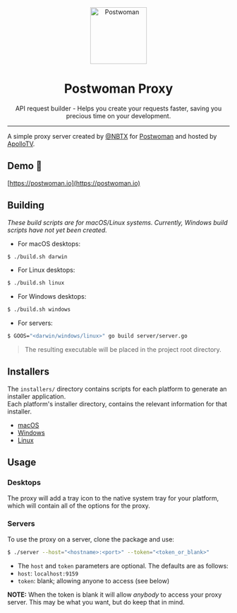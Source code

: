 <div align="center">
  <a href="https://postwoman.io"><img src="https://postwoman.io/icons/logo.svg" alt="Postwoman" height="128"></a>
  <br>
  <h1>Postwoman Proxy</h1>
  <p>
    API request builder - Helps you create your requests faster, saving you precious time on your development.
  </p>
</div>

---

A simple proxy server created by [@NBTX](https://github.com/NBTX/) for [Postwoman](https://github.com/liyasthomas/postwoman/) and hosted by [ApolloTV](https://apollotv.xyz/).

## Demo 🚀
[https://postwoman.io](https://postwoman.io)

## Building
*These build scripts are for macOS/Linux systems. Currently, Windows build scripts have not yet been created.*

- For macOS desktops:
```bash
$ ./build.sh darwin
```

- For Linux desktops:
```bash
$ ./build.sh linux
```

- For Windows desktops:
```bash
$ ./build.sh windows
```

- For servers:
```bash
$ GOOS="<darwin/windows/linux>" go build server/server.go
```
> The resulting executable will be placed in the project root directory.

## Installers
The `installers/` directory contains scripts for each platform to generate an installer application.  
Each platform's installer directory, contains the relevant information for that installer.
- [macOS](installers/darwin)
- [Windows](installers/windows)
- [Linux](installers/linux)

## Usage
### Desktops
The proxy will add a tray icon to the native system tray for your platform, which will contain all of the options for the proxy.

### Servers
To use the proxy on a server, clone the package and use:
```bash
$ ./server --host="<hostname>:<port>" --token="<token_or_blank>"
```

- The `host` and `token` parameters are optional. The defaults are as follows:
- `host`: `localhost:9159`
- `token`: blank; allowing anyone to access (see below)

**NOTE:** When the token is blank it will allow *anybody* to access your proxy server. This may be what you want, but do keep that in mind.
